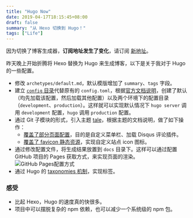 ```yaml
---
title: "Hugo Now"
date: 2019-04-17T18:15:45+08:00
draft: false
summary: "从 Hexo 切换到 Hugo！"
tags: ["Life"]
---
```


因为切换了博客生成器，**订阅地址发生了变化**，请订阅 [新地址](https://hiwangzi.com/index.xml)。

昨天晚上开始折腾将 Hexo 替换为 Hugo 来生成博客，以下是关于我对于 Hugo 的一些配置。

* 修改 `archetypes/default.md`，默认模版增加了 `summary`、`tags` 字段。
* 建立 [`config` 目录](https://github.com/zill057/blogs/tree/15cf97bf639312217d719493915c0f05d46d0797/config)代替原有的 `config.toml`，根据[官方文档说明](https://gohugo.io/getting-started/configuration/#configuration-directory)，创建了默认（均先加载该配置，然后加载其他配置）以及两个环境下的配置目录（`development`、`production`）。这样就可以实现默认情况下 `hugo server` 调用 `development` 配置，`hugo` 调用 `production` 配置。
* 通过 Git 子模块的形式，引入主题 [tale](https://themes.gohugo.io/tale-hugo/)，根据主题的文档说明，做了如下操作：
  * [覆盖了部分页面配置](https://github.com/zill057/blogs/tree/15cf97bf639312217d719493915c0f05d46d0797/layouts)，目的是自定义菜单栏、加载 Disqus 评论插件。
  * [覆盖了 favicon 静态资源](https://github.com/zill057/blogs/tree/15cf97bf639312217d719493915c0f05d46d0797/static)，实现自定义站点 icon 图标。
* 通过修改配置文件，将生成结果放置到 `docs` 目录下。这样可以通过配置 GitHub 项目的 Pages 获取方式，来实现页面的渲染。
    ![GitHub Pages配置方式](https://github.com/zill057/blogs/raw/master/docs/2019/04/17/resources/github-pages-config.png)
* 通过 Hugo 的 [taxonomies 机制](https://gohugo.io/content-management/taxonomies/)，实现标签。

### 感受

* 比起 Hexo，Hugo 的速度真的快很多。
* 项目中可以摆脱复杂的 npm 依赖，也可以减少一个系统级的 npm 包。
